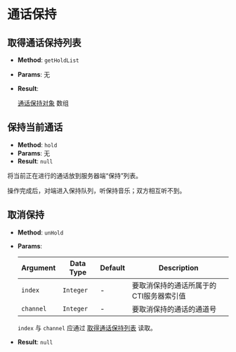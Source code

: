 # 通话保持

## 取得通话保持列表

- **Method**: `getHoldList`

- **Params**: 无

- **Result**:

    [通话保持对象][] 数组

## 保持当前通话

- **Method**: `hold`
- **Params**: 无
- **Result**: `null`

将当前正在进行的通话放到服务器端“保持”列表。

操作完成后，对端进入保持队列，听保持音乐；双方相互听不到。

## 取消保持

- **Method**: `unHold`

- **Params**:

    | Argument  | Data Type | Default |                Description                |
    | --------- | --------- | ------- | ----------------------------------------- |
    | `index`   | `Integer` | -       | 要取消保持的通话所属于的CTI服务器索引值 |
    | `channel` | `Integer` | -       | 要取消保持的通话的通道号                  |

    `index` 与 `channel` 应通过 [取得通话保持列表](#取得通话保持列表) 读取。

- **Result**: `null`

[通话保持对象]: ../../objects/hold_info.md
